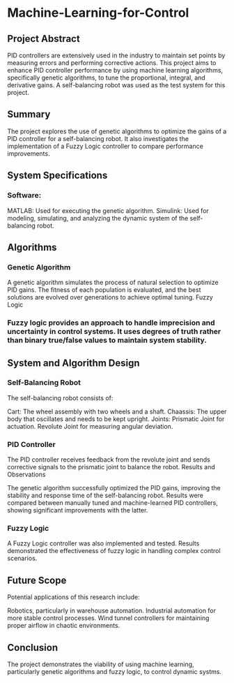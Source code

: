 # Machine-Learning-for-Control

## Project Abstract

PID controllers are extensively used in the industry to maintain set points by measuring errors and performing corrective actions. This project aims to enhance PID controller performance by using machine learning algorithms, specifically genetic algorithms, to tune the proportional, integral, and derivative gains. A self-balancing robot was used as the test system for this project.

## Summary

The project explores the use of genetic algorithms to optimize the gains of a PID controller for a self-balancing robot. It also investigates the implementation of a Fuzzy Logic controller to compare performance improvements.

## System Specifications

### Software:
 MATLAB: Used for executing the genetic algorithm.
 Simulink: Used for modeling, simulating, and analyzing the dynamic system of the self-balancing robot.

## Algorithms
### Genetic Algorithm

A genetic algorithm simulates the process of natural selection to optimize PID gains. The fitness of each population is evaluated, and the best solutions are evolved over generations to achieve optimal tuning.
Fuzzy Logic

### Fuzzy logic provides an approach to handle imprecision and uncertainty in control systems. It uses degrees of truth rather than binary true/false values to maintain system stability.
## System and Algorithm Design

### Self-Balancing Robot

The self-balancing robot consists of:

 Cart: The wheel assembly with two wheels and a shaft.
 Chaassis: The upper body that oscillates and needs to be kept upright.
 Joints:
        Prismatic Joint for actuation.
        Revolute Joint for measuring angular deviation.

### PID Controller

The PID controller receives feedback from the revolute joint and sends corrective signals to the prismatic joint to balance the robot.
Results and Observations

The genetic algorithm successfully optimized the PID gains, improving the stability and response time of the self-balancing robot. Results were compared between manually tuned and machine-learned PID controllers, showing significant improvements with the latter.

### Fuzzy Logic 

A Fuzzy Logic controller was also implemented and tested. Results demonstrated the effectiveness of fuzzy logic in handling complex control scenarios.
## Future Scope

Potential applications of this research include:

 Robotics, particularly in warehouse automation.
 Industrial automation for more stable control processes.
 Wind tunnel controllers for maintaining proper airflow in chaotic environments.

## Conclusion

The project demonstrates the viability of using machine learning, particularly genetic algorithms and fuzzy logic, to control dynamic systms.
